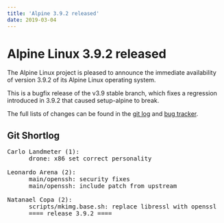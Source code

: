 ```yaml
---
title: 'Alpine 3.9.2 released'
date: 2019-03-04
---
```


Alpine Linux 3.9.2 released
===========================

The Alpine Linux project is pleased to announce the immediate
availability of version 3.9.2 of its Alpine Linux operating system.

This is a bugfix release of the v3.9 stable branch, which fixes a regression
introduced in 3.9.2 that caused setup-alpine to break.

The full lists of changes can be found in the [git
log](http://git.alpinelinux.org/cgit/aports/log/?h=v3.9.2) and [bug
tracker](http://bugs.alpinelinux.org/versions/135).

Git Shortlog
------------

<pre>
Carlo Landmeter (1):
      drone: x86 set correct personality

Leonardo Arena (2):
      main/openssh: security fixes
      main/openssh: include patch from upstream

Natanael Copa (2):
      scripts/mkimg.base.sh: replace libressl with openssl
      ==== release 3.9.2 ====
</pre>
